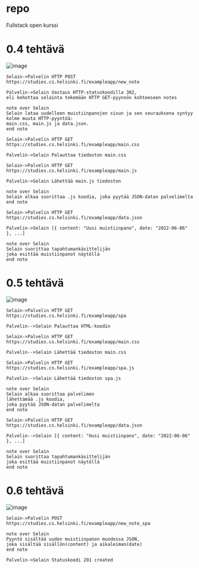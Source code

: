 # repo
Fullstack open kurssi

# 0.4 tehtävä

![image](https://user-images.githubusercontent.com/60025887/174753531-7e350156-dd77-4706-a1ba-41591947da00.png)


```
Selain->Palvelin HTTP POST https://studies.cs.helsinki.fi/exampleapp/new_note

Palvelin->Selain Vastaus HTTP-statuskoodilla 302,
eli kehottaa selainta tekemään HTTP GET-pyynnön kohteeseen notes

note over Selain
Selain lataa uudelleen muistiinpanojen sivun ja sen seurauksena syntyy kolme muuta HTTP-pyyntöä:
main.css, main.js ja data.json.
end note

Selain->Palvelin HTTP GET https://studies.cs.helsinki.fi/exampleapp/main.css

Palvelin->Selain Palauttaa tiedoston main.css

Selain->Palvelin HTTP GET https://studies.cs.helsinki.fi/exampleapp/main.js

Palvelin->Selain Lähettää main.js tiedoston

note over Selain
Selain alkaa suorittaa .js koodia, joka pyytää JSON-datan palvelimelta
end note

Selain->Palvelin HTTP GET https://studies.cs.helsinki.fi/exampleapp/data.json

Palvelin->Selain [{ content: "Uusi muistiinpano", date: "2022-06-06" }, ...]

note over Selain
Selain suorittaa tapahtumankäsittelijän
joka esittää muistiinpanot näytöllä
end note
```
# 0.5 tehtävä

![image](https://user-images.githubusercontent.com/60025887/174753057-84b34bb9-4513-4ffc-84ca-96d0b3931d02.png)

```
Selain->Palvelin HTTP GET https://studies.cs.helsinki.fi/exampleapp/spa

Palvelin-->Selain Palauttaa HTML-koodin

Selain->Palvelin HTTP GET https://studies.cs.helsinki.fi/exampleapp/main.css

Palvelin-->Selain Lähettää tiedoston main.css

Selain->Palvelin HTTP GET https://studies.cs.helsinki.fi/exampleapp/spa.js

Palvelin-->Selain Lähettää tiedoston spa.js

note over Selain
Selain alkaa suorittaa palvelimen
lähettämää .js koodia, 
joka pyytää JSON-datan palvelimelta
end note

Selain->Palvelin HTTP GET https://studies.cs.helsinki.fi/exampleapp/data.json

Palvelin-->Selain [{ content: "Uusi muistiinpano", date: "2022-06-06" }, ...]

note over Selain
Selain suorittaa tapahtumankäsittelijän
joka esittää muistiinpanot näytöllä
end note
```

# 0.6 tehtävä

![image](https://user-images.githubusercontent.com/60025887/174752345-51d5cb2a-f0d5-4ae9-b434-bba2d742e9b8.png)

```
Selain->Palvelin POST https://studies.cs.helsinki.fi/exampleapp/new_note_spa

note over Selain
Pyyntö sisältää uuden muistiinpanon muodossa JSON, 
joka sisältää sisällön(content) ja aikaleiman(date)
end note

Palvelin->Selain Statuskoodi 201 created
```
